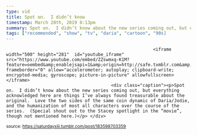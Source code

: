 ```yaml
---
type: vid
title: Spot on.  I didn’t know
timestamp: March 20th, 2019 8:13pm
summary: Spot on.  I didn’t know about the new series coming out, but everything acknowledged here are things I’ve always found treasurable about the origi
tags: ["recommended", "show", "tv", "daria", "cartoon", "90s]
---
```


                
                
                
                
                
                
                
                
                                                            <iframe width="500" height="281"  id="youtube_iframe" src="https://www.youtube.com/embed/ZZswmxq-K1M?feature=oembed&amp;enablejsapi=1&amp;origin=http://safe.txmblr.com&amp;wmode=opaque" frameborder="0" allow="accelerometer; autoplay; clipboard-write; encrypted-media; gyroscope; picture-in-picture" allowfullscreen></iframe>                    
                                            <div class="caption"><p>Spot on.  I didn’t know about the new series coming out, but everything acknowledged here are things I’ve always found treasurable about the original.  Love the two sides of the same coin dynamic of Daria/Jodie, and the humanization of most all characters over the course of the series.  (Special shout out to the Stacey spotlight in the “movie”, though not mentioned here.)</p> </div>
                                                    
<small>source: https://saturdayxiii.tumblr.com/post/183598703359</small>